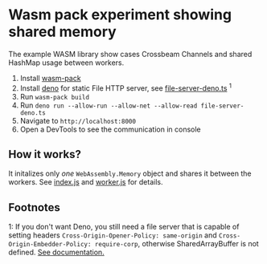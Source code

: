 # Wasm pack experiment showing shared memory

The example WASM library show cases Crossbeam Channels and shared HashMap usage between workers.

1. Install [wasm-pack](https://github.com/rustwasm/wasm-pack)
2. Install [deno](https://deno.land/) for static File HTTP server, see [file-server-deno.ts](./file-server-deno.ts) <sup>1</sup>
3. Run `wasm-pack build`
4. Run `deno run --allow-run --allow-net --allow-read file-server-deno.ts`
5. Navigate to `http://localhost:8000`
6. Open a DevTools to see the communication in console

## How it works?

It initalizes only *one* `WebAssembly.Memory` object and shares it between the workers. See [index.js](./index.js) and [worker.js](./worker.js) for details.


## Footnotes

1: If you don't want Deno, you still need a file server that is capable of setting headers `Cross-Origin-Opener-Policy: same-origin` and `Cross-Origin-Embedder-Policy: require-corp`, otherwise SharedArrayBuffer is not defined. [See documentation.](https://developer.mozilla.org/en-US/docs/Web/JavaScript/Reference/Global_Objects/SharedArrayBuffer)